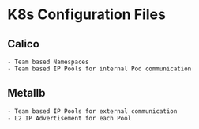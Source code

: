 # K8s Configuration Files
## Calico
    - Team based Namespaces
    - Team based IP Pools for internal Pod communication
## Metallb
    - Team based IP Pools for external communication
    - L2 IP Advertisement for each Pool

